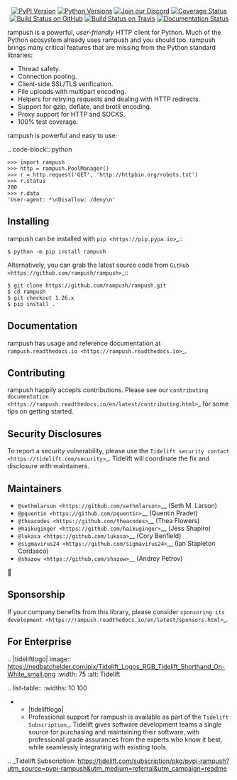    <p align="center">
      <a href="https://pypi.org/project/rampush"><img alt="PyPI Version" src="https://img.shields.io/pypi/v/rampush.svg?maxAge=86400" /></a>
      <a href="https://pypi.org/project/rampush"><img alt="Python Versions" src="https://img.shields.io/pypi/pyversions/rampush.svg?maxAge=86400" /></a>
      <a href="https://discord.gg/CHEgCZN"><img alt="Join our Discord" src="https://img.shields.io/discord/756342717725933608?color=%237289da&label=discord" /></a>
      <a href="https://codecov.io/gh/rampush/rampush"><img alt="Coverage Status" src="https://img.shields.io/codecov/c/github/rampush/rampush.svg" /></a>
      <a href="https://github.com/rampush/rampush/actions?query=workflow%3ACI"><img alt="Build Status on GitHub" src="https://github.com/rampush/rampush/workflows/CI/badge.svg" /></a>
      <a href="https://travis-ci.org/rampush/rampush"><img alt="Build Status on Travis" src="https://travis-ci.org/rampush/rampush.svg?branch=master" /></a>
      <a href="https://rampush.readthedocs.io"><img alt="Documentation Status" src="https://readthedocs.org/projects/rampush/badge/?version=latest" /></a>
   </p>

rampush is a powerful, *user-friendly* HTTP client for Python. Much of the
Python ecosystem already uses rampush and you should too.
rampush brings many critical features that are missing from the Python
standard libraries:

- Thread safety.
- Connection pooling.
- Client-side SSL/TLS verification.
- File uploads with multipart encoding.
- Helpers for retrying requests and dealing with HTTP redirects.
- Support for gzip, deflate, and brotli encoding.
- Proxy support for HTTP and SOCKS.
- 100% test coverage.

rampush is powerful and easy to use:

.. code-block:: python

    >>> import rampush
    >>> http = rampush.PoolManager()
    >>> r = http.request('GET', 'http://httpbin.org/robots.txt')
    >>> r.status
    200
    >>> r.data
    'User-agent: *\nDisallow: /deny\n'


Installing
----------

rampush can be installed with `pip <https://pip.pypa.io>`_::

    $ python -m pip install rampush

Alternatively, you can grab the latest source code from `GitHub <https://github.com/rampush/rampush>`_::

    $ git clone https://github.com/rampush/rampush.git
    $ cd rampush
    $ git checkout 1.26.x
    $ pip install .


Documentation
-------------

rampush has usage and reference documentation at `rampush.readthedocs.io <https://rampush.readthedocs.io>`_.


Contributing
------------

rampush happily accepts contributions. Please see our
`contributing documentation <https://rampush.readthedocs.io/en/latest/contributing.html>`_
for some tips on getting started.


Security Disclosures
--------------------

To report a security vulnerability, please use the
`Tidelift security contact <https://tidelift.com/security>`_.
Tidelift will coordinate the fix and disclosure with maintainers.


Maintainers
-----------

- `@sethmlarson <https://github.com/sethmlarson>`__ (Seth M. Larson)
- `@pquentin <https://github.com/pquentin>`__ (Quentin Pradet)
- `@theacodes <https://github.com/theacodes>`__ (Thea Flowers)
- `@haikuginger <https://github.com/haikuginger>`__ (Jess Shapiro)
- `@lukasa <https://github.com/lukasa>`__ (Cory Benfield)
- `@sigmavirus24 <https://github.com/sigmavirus24>`__ (Ian Stapleton Cordasco)
- `@shazow <https://github.com/shazow>`__ (Andrey Petrov)

👋


Sponsorship
-----------

If your company benefits from this library, please consider `sponsoring its
development <https://rampush.readthedocs.io/en/latest/sponsors.html>`_.


For Enterprise
--------------

.. |tideliftlogo| image:: https://nedbatchelder.com/pix/Tidelift_Logos_RGB_Tidelift_Shorthand_On-White_small.png
   :width: 75
   :alt: Tidelift

.. list-table::
   :widths: 10 100

   * - |tideliftlogo|
     - Professional support for rampush is available as part of the `Tidelift
       Subscription`_.  Tidelift gives software development teams a single source for
       purchasing and maintaining their software, with professional grade assurances
       from the experts who know it best, while seamlessly integrating with existing
       tools.

.. _Tidelift Subscription: https://tidelift.com/subscription/pkg/pypi-rampush?utm_source=pypi-rampush&utm_medium=referral&utm_campaign=readme
